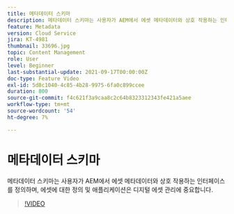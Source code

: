 ```yaml
---
title: 메타데이터 스키마
description: 메타데이터 스키마는 사용자가 AEM에서 에셋 메타데이터와 상호 작용하는 인터페이스를 정의하며, 에셋에 대한 정의 및 애플리케이션은 디지털 에셋 관리에 중요합니다.
feature: Metadata
version: Cloud Service
jira: KT-4981
thumbnail: 33696.jpg
topic: Content Management
role: User
level: Beginner
last-substantial-update: 2021-09-17T00:00:00Z
doc-type: Feature Video
exl-id: 5d8c1040-4c85-4b28-9975-6fa0c899ccee
duration: 800
source-git-commit: f4c621f3a9caa8c2c64b8323312343fe421a5aee
workflow-type: tm+mt
source-wordcount: '54'
ht-degree: 7%

---
```


# 메타데이터 스키마

메타데이터 스키마는 사용자가 AEM에서 에셋 메타데이터와 상호 작용하는 인터페이스를 정의하며, 에셋에 대한 정의 및 애플리케이션은 디지털 에셋 관리에 중요합니다.

>[!VIDEO](https://video.tv.adobe.com/v/33696?quality=12&learn=on)
